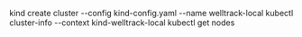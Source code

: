 kind create cluster --config kind-config.yaml --name welltrack-local
kubectl cluster-info --context kind-welltrack-local
kubectl get nodes